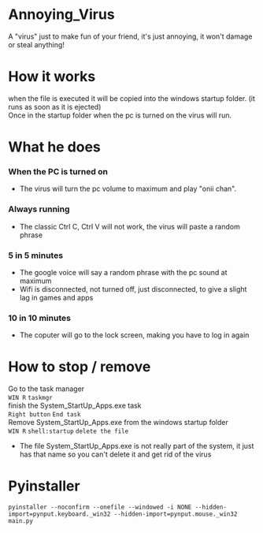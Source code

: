 # Annoying_Virus
A "virus" just to make fun of your friend, it's just annoying, it won't damage or steal anything!

# How it works
when the file is executed it will be copied into the windows startup folder. (it runs as soon as it is ejected) \
Once in the startup folder when the pc is turned on the virus will run.

# What he does
### When the PC is turned on
* The virus will turn the pc volume to maximum and play "onii chan".

### Always running
* The classic Ctrl C, Ctrl V will not work, the virus will paste a random phrase

### 5 in 5 minutes
* The google voice will say a random phrase with the pc sound at maximum
* Wifi is disconnected, not turned off, just disconnected, to give a slight lag in games and apps

### 10 in 10 minutes
* The coputer will go to the lock screen, making you have to log in again

# How to stop / remove
Go to the task manager \
`WIN R` `taskmgr` \
finish the System_StartUp_Apps.exe task \
`Right button` `End task` \
Remove System_StartUp_Apps.exe from the windows startup folder \
`WIN R` `shell:startup` `delete the file` 

* The file System_StartUp_Apps.exe is not really part of the system, it just has that name so you can't delete it and get rid of the virus

# Pyinstaller
`pyinstaller --noconfirm --onefile --windowed -i NONE --hidden-import=pynput.keyboard._win32 --hidden-import=pynput.mouse._win32 main.py`
